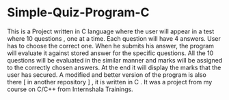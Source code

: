 # Simple-Quiz-Program-C
This is a Project written in C language where the user will appear in a test where 10 questions , one at a time. Each question will have 4 answers. User has to choose the correct one.  When he submits his answer, the program will evaluate it against stored answer for the specific questions. All the 10 questions will be evaluated in the similar manner and marks will be assigned to the correctly chosen answers.  At the end it will display the marks that the user has secured.
A modified and better version of the program is also there [ in another repository ] , it is written in C . It was a project from my course on C/C++ from Internshala Trainings.
